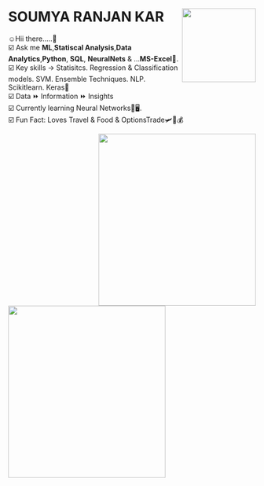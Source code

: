# **SOUMYA RANJAN KAR** <img align='right' src="https://media.giphy.com/media/MeJgB3yMMwIaHmKD4z/giphy.gif" width="150" height="150">

:relaxed:Hii there.....:wave:<br>
:ballot_box_with_check: Ask me **ML**,**Statiscal Analysis**,**Data Analytics**,**Python**, **SQL**, **NeuralNets** & ...**MS-Excel**:cowboy_hat_face:.<br>
:ballot_box_with_check: Key skills -> Statisitcs. Regression & Classification models. SVM. Ensemble Techniques. NLP. Scikitlearn. Keras:thought_balloon:<br> 
:ballot_box_with_check: Data :fast_forward: Information :fast_forward: Insights<br>
:ballot_box_with_check: Currently learning Neural Networks:blue_book::desktop_computer:.<br>
:ballot_box_with_check: Fun Fact: Loves Travel & Food & OptionsTrade:small_airplane::hamburger::moneybag:<br>

<p>
<img align="right" src="https://media.giphy.com/media/M9gbBd9nbDrOTu1Mqx/giphy.gif" width="320" height="350">
<img align="left" src="https://media.giphy.com/media/TJP7EH5i1fB2rKeWbf/giphy.gif" width="320" height="350" >
</p>
